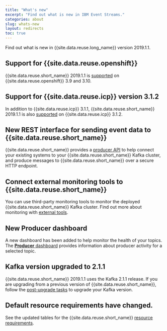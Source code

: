 ```yaml
---
title: "What's new"
excerpt: "Find out what is new in IBM Event Streams."
categories: about
slug: whats-new
layout: redirects
toc: true
---
```


Find out what is new in {{site.data.reuse.long_name}} version 2019.1.1.


## Support for {{site.data.reuse.openshift}}

{{site.data.reuse.short_name}} 2019.1.1 is [supported](../../installing/prerequisites/#container-environment) on {{site.data.reuse.openshift}} 3.9 and 3.10.

## Support for {{site.data.reuse.icp}} version 3.1.2

In addition to {{site.data.reuse.icp}} 3.1.1, {{site.data.reuse.short_name}} 2019.1.1 is also [supported](../../installing/prerequisites/#container-environment) on {{site.data.reuse.icp}} 3.1.2.

## New REST interface for sending event data to {{site.data.reuse.short_name}}

{{site.data.reuse.short_name}} provides a [producer API](../../connecting/rest-api/) to help connect your existing systems to your {{site.data.reuse.short_name}} Kafka cluster, and produce messages to {{site.data.reuse.short_name}} over a secure HTTP endpoint.

## Connect external monitoring tools to {{site.data.reuse.short_name}}

You can use third-party monitoring tools to monitor the deployed {{site.data.reuse.short_name}} Kafka cluster. Find out more about monitoring with [external tools](../../administering/external-monitoring/).

## New Producer dashboard

A new dashboard has been added to help monitor the health of your topics. The [**Producer** dashboard](../../administering/topic-health/) provides information about producer activity for a selected topic.

## Kafka version upgraded to 2.1.1

{{site.data.reuse.short_name}} 2019.1.1 uses the Kafka 2.1.1 release. If you are upgrading from a previous version of {{site.data.reuse.short_name}}, follow the [post-upgrade tasks](../../installing/upgrading/#post-upgrade-tasks) to upgrade your Kafka version.

## Default resource requirements have changed.

See the updated tables for the {{site.data.reuse.short_name}} [resource requirements](../../installing/prerequisites/#helm-resource-requirements).

